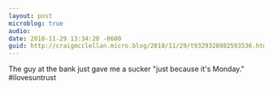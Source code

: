 ```yaml
---
layout: post
microblog: true
audio: 
date: 2010-11-29 13:34:20 -0600
guid: http://craigmcclellan.micro.blog/2010/11/29/t9329328982593536.html
---
```

The guy at the bank just gave me a sucker "just because it's Monday." #ilovesuntrust
